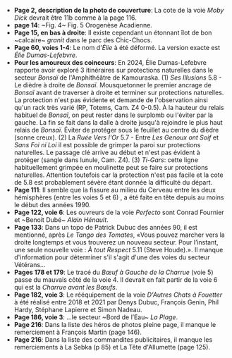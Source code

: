 - **Page 2, description de la photo de couverture**: La cote de la voie *Moby Dick* devrait être 11b comme à la page 116.
- **page 14**: ~Fig. 4~ Fig. 5 Orogenèse Acadienne.
- **Page 15, en bas à droite**: Il existe cependant un étonnant îlot de bon ~calcaire~ *granit* dans le parc des Chic-Chocs.
- **Page 60, voies 1-4**: Le nom d'*Élie* à été déformé. La version exacte est *Élie Dumas-Lefebvre*.
- **Pour les amoureux des coinceurs**: En 2024, Élie Dumas-Lefebvre rapporte avoir exploré 3 itinéraires sur protections naturelles dans le secteur *Bonsaï* de l'Amphithéâtre de Kamouraska. (1) *Ses Illusions* 5.8 - Le dièdre à droite de *Bonsaï*. Mousquetonner le premier ancrage de *Bonsaï* avant de traverser à droite et terminer sur protections naturelles. La protection n'est pas évidente et demande de l'observation ainsi qu'un rack très varié (RP, Totems, Cam. Z4 0-0.5). À la hauteur du relais habituel de *Bonsaï*, on peut rester dans le surplomb ou l'éviter par la gauche. La fin se fait dans la dalle à droite jusqu'à rejoindre le plus haut relais de *Bonsaï*. Éviter de protéger sous le feuillet au centre du dièdre (sonne creux). (2) La *Ruée Vers l'Or* 5.7 - Entre *Les Genoux ont Soif* et *Sans Foi ni Loi* il est possible de grimper la paroi sur protections naturelles. Le passage clé arrive au début et n'est pas évident à protéger (sangle dans lunule, Cam. Z4). (3) *Ti-Gars*: cette ligne habituellement grimpée en moulinette peut se faire sur protections naturelles. Attention toutefois car la protection n'est pas facile et la cote de 5.8 est probablement sévère étant donnée la difficulté du départ.
- **Page 111**: Il semble que la fissure au milieu du Cerveau entre les deux hémisphères (entre les voies 5 et 6) , a été faite en tête depuis au moins le début des années 1990.
- **Page 122, voie 6**: Les ouvreurs de la voie *Perfecto* sont Conrad Fournier et ~Benoit Dubé~ *Alain Hénault*.
- **Page 133**: Dans un topo de Patrick Dubuc des années 90, il est mentionné, après *Le Tango des Tomates*, «Vous pouvez marcher vers la droite longtemps et vous trouverez un nouveau secteur. Pour l’instant, une seule nouvelle voie : *À tout Respect* 5.11 (Steve Houde).». Il manque d'information pour déterminer s'il s'agit d'une des voies du secteur Vétérans...
- **Pages 178 et 179**: Le tracé du *Bœuf à Gauche de la Charrue* (voie 5) passe du mauvais côté de la voie 4. Il devrait en fait partir de la voie 6 qui est la *Charrue avant les Bœufs*.
- **Page 182, voie 3**: Le rééquipement de la voie *D'Autres Chats à Fouetter* à été réalisé entre 2018 et 2021 par Denys Dubuc, François Genin, Phil Hardy, Stéphane Lapierre et Simon Nadeau.
- **Page 186, voie 3**: ...le secteur ~Bord de l’Eau~ *La Plage*.
- **Page 216**: Dans la liste des héros de photos pleine page, il manque le remerciement à François Martin (page 146).
- **Page 216**: Dans la liste des commandites publicitaires, il manque les remerciements à La Sebka (p 85) et La Tête d'Allumette (page 125).





